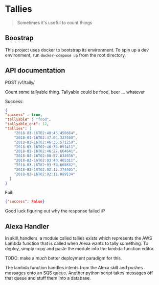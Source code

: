 # Tallies

> Sometimes it's useful to count things

## Boostrap

This project uses docker to bootstrap its environment. To spin up a dev environment, run `docker-compose up` from
the root directory.

## API documentation

POST /v1/tally/<tallyable>

Count some tallyable thing. Tallyable could be food, beer ... whatever

Success:

```json
{
"success" : true,
"tallyable" : "food",
"tallyable_cnt": 12,
"tallies": [
    "2018-03-16T02:48:45.458684", 
    "2018-03-16T02:47:04.337460", 
    "2018-03-16T02:46:35.571259", 
    "2018-03-16T02:46:34.091411", 
    "2018-03-16T02:46:27.664641", 
    "2018-03-16T02:08:57.834036", 
    "2018-03-16T02:03:40.405311", 
    "2018-03-16T02:03:38.608682", 
    "2018-03-16T02:02:12.374405", 
    "2018-03-16T02:02:11.089134"
  ] 
}
```

Fail:

```json
{"success": False}
```

Good luck figuring out why the response failed :P


## Alexa Handler

In skill_handlers, a module called tallies exists which represents the AWS
Lambda function that is called when Alexa wants to tally something. To deploy,
simply copy and paste the module into the lambda function editor.

TODO: make a _much_ better deployment paradigm for this.

The lambda function handles intents from the Alexa skill and pushes messages onto
an SQS queue. Another python script takes messages off that queue and stuff them
into a database.